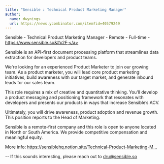 ```yaml
---
title: "Sensible : Technical Product Marketing Manager"
author:
  name: dwynings
  url: https://news.ycombinator.com/item?id=40579249
---
```

Sensible - Technical Product Marketing Manager - Remote - Full-time - <a href="https:&#x2F;&#x2F;www.sensible.so&#x2F;" rel="nofollow">https:&#x2F;&#x2F;www.sensible.so&#x2F;</a>

Sensible is an API-first document processing platform that streamlines data extraction for developers and product teams.

We&#x27;re looking for an experienced Product Marketer to join our growing team. As a product marketer, you will lead core product marketing initiatives, build awareness with our target market, and generate inbound leads for our sales team.

This role requires a mix of creative and quantitative thinking. You&#x27;ll develop a product messaging and positioning framework that resonates with developers and presents our products in ways that increase Sensible’s ACV.

Ultimately, you will drive awareness, product adoption and revenue growth. This position reports to the Head of Marketing.

Sensible is a remote-first company and this role is open to anyone located in North or South America. We provide competitive compensation and meaningful equity.

More info: <a href="https:&#x2F;&#x2F;sensiblehq.notion.site&#x2F;Technical-Product-Marketing-Manager-c2095d798a254cde9195708696f48f91" rel="nofollow">https:&#x2F;&#x2F;sensiblehq.notion.site&#x2F;Technical-Product-Marketing-M...</a>

-- 
 If this sounds interesting, please reach out to dru@sensible.so
